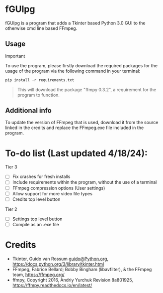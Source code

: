 # fGUIpg
fGUIpg is a program that adds a Tkinter based Python 3.0 GUI to the otherwise cmd line based FFmpeg. 

## Usage
> [!IMPORTANT]
> To use the program, please firstly download the required packages for the usage of the program via the following command in your terminal:

```python
pip install -r requirements.txt
```
> This will download the package "ffmpy 0.3.2", a requirement for the program to function.

## Additional info
To update the version of FFmpeg that is used, download it from the source linked in the credits and replace the FFmpeg.exe file included in the program.

# To-do list (Last updated 4/18/24):
Tier 3
- [ ] Fix crashes for fresh installs
- [ ] Include requirements within the program, without the use of a terminal
- [ ] FFmpeg compression options (User settings)
- [ ] Allow support for more video file types
- [ ] Credits top level button

Tier 2
- [ ] Settings top level button
- [ ] Compile as an .exe file

# Credits
- Tkinter, Guido van Rossum <guido@Python.org>, https://docs.python.org/3/library/tkinter.html
- FFmpeg, Fabrice Bellard; Bobby Bingham (libavfilter), & the FFmpeg team, https://ffmpeg.org/
- ffmpy, Copyright 2016, Andriy Yurchuk Revision 8a801925, https://ffmpy.readthedocs.io/en/latest/
